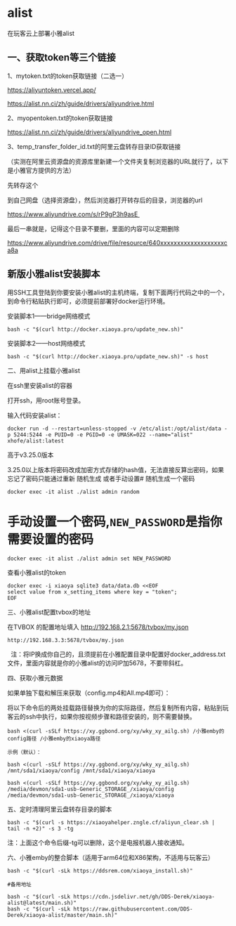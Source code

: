# alist
在玩客云上部署小雅alist

## 一、获取token等三个链接

1、mytoken.txt的token获取链接（二选一）

https://aliyuntoken.vercel.app/

https://alist.nn.ci/zh/guide/drivers/aliyundrive.html

2、myopentoken.txt的token获取链接

https://alist.nn.ci/zh/guide/drivers/aliyundrive_open.html

3、temp_transfer_folder_id.txt的阿里云盘转存目录ID获取链接

（实测在阿里云资源盘的资源库里新建一个文件夹复制浏览器的URL就行了，以下是小雅官方提供的方法）

先转存这个

到自己网盘（选择资源盘），然后浏览器打开转存后的目录，浏览器的url

https://www.aliyundrive.com/s/rP9gP3h9asE 

最后一串就是，记得这个目录不要删，里面的内容可以定期删除

https://www.aliyundrive.com/drive/file/resource/640xxxxxxxxxxxxxxxxxxxca8a 



## 新版小雅alist安装脚本

用SSH工具登陆到你要安装小雅alist的主机终端，复制下面两行代码之中的一个，到命令行粘贴执行即可，必须提前部署好docker运行环境。

安装脚本1——bridge网络模式
```
bash -c "$(curl http://docker.xiaoya.pro/update_new.sh)"
```

安装脚本2——host网络模式
```
bash -c "$(curl http://docker.xiaoya.pro/update_new.sh)" -s host
```



二、用alist上挂载小雅alist

在ssh里安装alist的容器

打开ssh，用root账号登录。

输入代码安装alist：
```
docker run -d --restart=unless-stopped -v /etc/alist:/opt/alist/data -p 5244:5244 -e PUID=0 -e PGID=0 -e UMASK=022 --name="alist" xhofe/alist:latest
```

高于v3.25.0版本

3.25.0以上版本将密码改成加密方式存储的hash值，无法直接反算出密码，如果忘记了密码只能通过重新 随机生成 或者手动设置# 随机生成一个密码

```
docker exec -it alist ./alist admin random
```

# 手动设置一个密码,`NEW_PASSWORD`是指你需要设置的密码
```
docker exec -it alist ./alist admin set NEW_PASSWORD
```

查看小雅alist的token
```
docker exec -i xiaoya sqlite3 data/data.db <<EOF
select value from x_setting_items where key = "token";
EOF
```



三、小雅alist配置tvbox的地址

在TVBOX 的配置地址填入 http://192.168.2.1:5678/tvbox/my.json
```
http://192.168.3.3:5678/tvbox/my.json
```
 
注：将IP换成你自己的，且须提前在小雅配置目录中配置好docker_address.txt文件，里面内容就是你的小雅alist的访问IP加5678，不要带斜杠。

四、获取小雅元数据

如果单独下载和解压来获取（config.mp4和All.mp4即可）：

将以下命令后的两处挂载路径替换为你的实际路径，然后复制所有内容，粘贴到玩客云的ssh中执行，如果你按视频步骤和路径安装的，则不需要替换。
```
bash <(curl -sSLf https://xy.ggbond.org/xy/wky_xy_ailg.sh) /小雅emby的config路径 /小雅emby的xiaoya路径

示例（默认）：

bash <(curl -sSLf https://xy.ggbond.org/xy/wky_xy_ailg.sh) /mnt/sda1/xiaoya/config /mnt/sda1/xiaoya/xiaoya

bash <(curl -sSLf https://xy.ggbond.org/xy/wky_xy_ailg.sh) /media/devmon/sda1-usb-Generic_STORAGE_/xiaoya/config /media/devmon/sda1-usb-Generic_STORAGE_/xiaoya/xiaoya
```


五、定时清理阿里云盘转存目录的脚本
```
bash -c "$(curl -s https://xiaoyahelper.zngle.cf/aliyun_clear.sh | tail -n +2)" -s 3 -tg
```

注：上面这个命令后缀-tg可以删除，这个是电报机器人接收通知。

六、小雅emby的整合脚本（适用于arm64位和X86架构，不适用与玩客云）
```
bash -c "$(curl -sLk https://ddsrem.com/xiaoya_install.sh)"

#备用地址

bash -c "$(curl -sLk https://cdn.jsdelivr.net/gh/DDS-Derek/xiaoya-alist@latest/main.sh)"
bash -c "$(curl -sLk https://raw.githubusercontent.com/DDS-Derek/xiaoya-alist/master/main.sh)"
```
